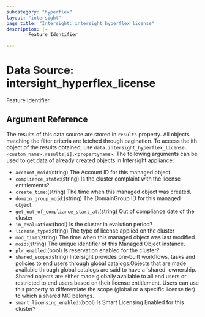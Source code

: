 ```yaml
---
subcategory: "hyperflex"
layout: "intersight"
page_title: "Intersight: intersight_hyperflex_license"
description: |-
        Feature Identifier

---
```


# Data Source: intersight_hyperflex_license
Feature Identifier
## Argument Reference
The results of this data source are stored in `results` property.
All objects matching the filter criteria are fetched through pagination.
To access the ith object of the results obtained, use `data.intersight_hyperflex_license.<custom_name>.results[i].<propertyname>`.
The following arguments can be used to get data of already created objects in Intersight appliance:
* `account_moid`:(string) The Account ID for this managed object. 
* `compliance_state`:(string) Is the cluster complaint with the license entitlements? 
* `create_time`:(string) The time when this managed object was created. 
* `domain_group_moid`:(string) The DomainGroup ID for this managed object. 
* `get_out_of_compliance_start_at`:(string) Out of compliance date of the cluster 
* `in_evaluation`:(bool) Is the cluster in evalution period? 
* `license_type`:(string) The type of license applied on the cluster 
* `mod_time`:(string) The time when this managed object was last modified. 
* `moid`:(string) The unique identifier of this Managed Object instance. 
* `plr_enabled`:(bool) Is reservation enabled for the cluster? 
* `shared_scope`:(string) Intersight provides pre-built workflows, tasks and policies to end users through global catalogs.Objects that are made available through global catalogs are said to have a 'shared' ownership. Shared objects are either made globally available to all end users or restricted to end users based on their license entitlement. Users can use this property to differentiate the scope (global or a specific license tier) to which a shared MO belongs. 
* `smart_licensing_enabled`:(bool) Is Smart Licensing Enabled for this cluster? 
 
